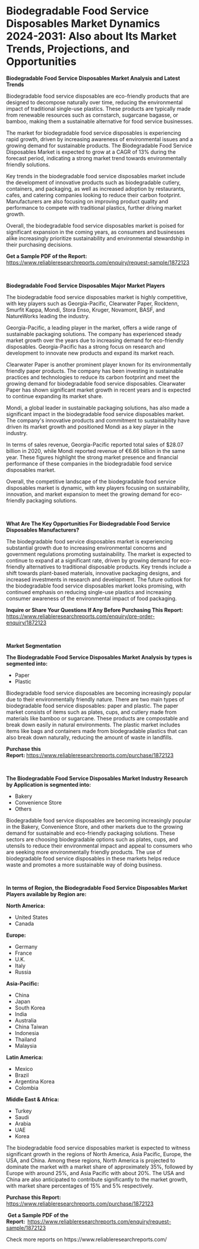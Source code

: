 <p><h1>Biodegradable Food Service Disposables Market Dynamics 2024-2031: Also about Its Market Trends, Projections, and Opportunities</h1></p><p><strong>Biodegradable Food Service Disposables Market Analysis and Latest Trends</strong></p>
<p><p>Biodegradable food service disposables are eco-friendly products that are designed to decompose naturally over time, reducing the environmental impact of traditional single-use plastics. These products are typically made from renewable resources such as cornstarch, sugarcane bagasse, or bamboo, making them a sustainable alternative for food service businesses.</p><p>The market for biodegradable food service disposables is experiencing rapid growth, driven by increasing awareness of environmental issues and a growing demand for sustainable products. The Biodegradable Food Service Disposables Market is expected to grow at a CAGR of 13% during the forecast period, indicating a strong market trend towards environmentally friendly solutions.</p><p>Key trends in the biodegradable food service disposables market include the development of innovative products such as biodegradable cutlery, containers, and packaging, as well as increased adoption by restaurants, cafes, and catering companies looking to reduce their carbon footprint. Manufacturers are also focusing on improving product quality and performance to compete with traditional plastics, further driving market growth.</p><p>Overall, the biodegradable food service disposables market is poised for significant expansion in the coming years, as consumers and businesses alike increasingly prioritize sustainability and environmental stewardship in their purchasing decisions.</p></p>
<p><strong>Get a Sample PDF of the Report:&nbsp;</strong> <a href="https://www.reliableresearchreports.com/enquiry/request-sample/1872123">https://www.reliableresearchreports.com/enquiry/request-sample/1872123</a></p>
<p>&nbsp;</p>
<p><strong>Biodegradable Food Service Disposables Major Market Players</strong></p>
<p><p>The biodegradable food service disposables market is highly competitive, with key players such as Georgia-Pacific, Clearwater Paper, Rocktenn, Smurfit Kappa, Mondi, Stora Enso, Kruger, Novamont, BASF, and NatureWorks leading the industry. </p><p>Georgia-Pacific, a leading player in the market, offers a wide range of sustainable packaging solutions. The company has experienced steady market growth over the years due to increasing demand for eco-friendly disposables. Georgia-Pacific has a strong focus on research and development to innovate new products and expand its market reach.</p><p>Clearwater Paper is another prominent player known for its environmentally friendly paper products. The company has been investing in sustainable practices and technologies to reduce its carbon footprint and meet the growing demand for biodegradable food service disposables. Clearwater Paper has shown significant market growth in recent years and is expected to continue expanding its market share.</p><p>Mondi, a global leader in sustainable packaging solutions, has also made a significant impact in the biodegradable food service disposables market. The company's innovative products and commitment to sustainability have driven its market growth and positioned Mondi as a key player in the industry.</p><p>In terms of sales revenue, Georgia-Pacific reported total sales of $28.07 billion in 2020, while Mondi reported revenue of €6.66 billion in the same year. These figures highlight the strong market presence and financial performance of these companies in the biodegradable food service disposables market.</p><p>Overall, the competitive landscape of the biodegradable food service disposables market is dynamic, with key players focusing on sustainability, innovation, and market expansion to meet the growing demand for eco-friendly packaging solutions.</p></p>
<p>&nbsp;</p>
<p><strong>What Are The Key Opportunities For Biodegradable Food Service Disposables Manufacturers?</strong></p>
<p><p>The biodegradable food service disposables market is experiencing substantial growth due to increasing environmental concerns and government regulations promoting sustainability. The market is expected to continue to expand at a significant rate, driven by growing demand for eco-friendly alternatives to traditional disposable products. Key trends include a shift towards plant-based materials, innovative packaging designs, and increased investments in research and development. The future outlook for the biodegradable food service disposables market looks promising, with continued emphasis on reducing single-use plastics and increasing consumer awareness of the environmental impact of food packaging.</p></p>
<p><strong>Inquire or Share Your Questions If Any Before Purchasing This Report:</strong> <a href="https://www.reliableresearchreports.com/enquiry/pre-order-enquiry/1872123">https://www.reliableresearchreports.com/enquiry/pre-order-enquiry/1872123</a></p>
<p>&nbsp;</p>
<p><strong>Market Segmentation</strong></p>
<p><strong>The Biodegradable Food Service Disposables Market Analysis by types is segmented into:</strong></p>
<p><ul><li>Paper</li><li>Plastic</li></ul></p>
<p><p>Biodegradable food service disposables are becoming increasingly popular due to their environmentally friendly nature. There are two main types of biodegradable food service disposables: paper and plastic. The paper market consists of items such as plates, cups, and cutlery made from materials like bamboo or sugarcane. These products are compostable and break down easily in natural environments. The plastic market includes items like bags and containers made from biodegradable plastics that can also break down naturally, reducing the amount of waste in landfills.</p></p>
<p><strong>Purchase this Report:&nbsp;</strong><a href="https://www.reliableresearchreports.com/purchase/1872123">https://www.reliableresearchreports.com/purchase/1872123</a></p>
<p>&nbsp;</p>
<p><strong>The Biodegradable Food Service Disposables Market Industry Research by Application is segmented into:</strong></p>
<p><ul><li>Bakery</li><li>Convenience Store</li><li>Others</li></ul></p>
<p><p>Biodegradable food service disposables are becoming increasingly popular in the Bakery, Convenience Store, and other markets due to the growing demand for sustainable and eco-friendly packaging solutions. These sectors are choosing biodegradable options such as plates, cups, and utensils to reduce their environmental impact and appeal to consumers who are seeking more environmentally friendly products. The use of biodegradable food service disposables in these markets helps reduce waste and promotes a more sustainable way of doing business.</p></p>
<p>&nbsp;</p>
<p><strong>In terms of Region, the Biodegradable Food Service Disposables Market Players available by Region are:</strong></p>
<p>
    <p> <strong> North America: </strong>
        <ul>
            <li>United States</li>
            <li>Canada</li>
        </ul>
        </p> 
    <p> <strong> Europe: </strong>
        <ul>
            <li>Germany</li>
            <li>France</li>
            <li>U.K.</li>
            <li>Italy</li>
            <li>Russia</li>
        </ul>
        </p> 
    <p> <strong> Asia-Pacific: </strong>
        <ul>
            <li>China</li>
            <li>Japan</li>
            <li>South Korea</li>
            <li>India</li>
            <li>Australia</li>
            <li>China Taiwan</li>
            <li>Indonesia</li>
            <li>Thailand</li>
            <li>Malaysia</li>
        </ul>
        </p> 
    <p> <strong> Latin America: </strong>
        <ul>
            <li>Mexico</li>
            <li>Brazil</li>
            <li>Argentina Korea</li>
            <li>Colombia</li>
        </ul>
        </p> 
    <p> <strong> Middle East & Africa: </strong>
        <ul>
            <li>Turkey</li>
            <li>Saudi</li>
            <li>Arabia</li>
            <li>UAE</li>
            <li>Korea</li>
        </ul>
    </p>
    </p>
<p><p>The biodegradable food service disposables market is expected to witness significant growth in the regions of North America, Asia Pacific, Europe, the USA, and China. Among these regions, North America is projected to dominate the market with a market share of approximately 35%, followed by Europe with around 25%, and Asia Pacific with about 20%. The USA and China are also anticipated to contribute significantly to the market growth, with market share percentages of 15% and 5% respectively.</p></p>
<p><strong>Purchase this Report: </strong><a href="https://www.reliableresearchreports.com/purchase/1872123">https://www.reliableresearchreports.com/purchase/1872123</a></p>
<p>&nbsp;<strong>Get a Sample PDF of the Report:&nbsp;&nbsp;</strong><a href="https://www.reliableresearchreports.com/enquiry/request-sample/1872123">https://www.reliableresearchreports.com/enquiry/request-sample/1872123</a></p>
<p><strong></strong></p>
<p>Check more reports on https://www.reliableresearchreports.com/</p>